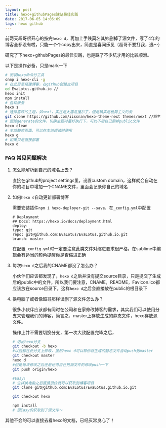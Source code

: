 ```yaml
---
layout: post
title: hexo+githubPages建站最佳实践
date: 2017-06-05 14:06:09
tags: hexo github
---
```

前两天超哥很开心的按完`hexo d`，再加上手贱莫名其妙删掉了源文件，写了4年的博客全都没有啦，只能一个个copy出来，简直是喜闻乐见（超哥不要打我，逃～）

研究了下hexo+githubPages的最佳实践，也是踩了不少坑才用的比较顺滑。

<!-- more -->

以下是操作必备，只是mark一下

```bash
# 安装hexo命令行工具
cnmp i hexo-cli -g
# 在此目录搭建博客，在github创建此项目
cd EvaLotus.github.io //
heox init 
npm install
# 启动服务
hexo s
# 选择喜欢的主题，如next，实在是太容易撞衫了，但是确实是极简主义的爱
git clone https://github.com/iissnan/hexo-theme-next themes/next //将主题clone至themes/next目录下
# 删除generate的文件，切换主题时最好执行下，可以不用自己删掉public文件
hexo clean
# 生成静态页面，可以在本地调试时使用
hexo g 
# 如果只是直接部署
hexo d
```

### FAQ 常见问题解决
1. 怎么能解析到自己的域名上去？

    直接在github的project settings里，设置custom domain，这样就会自动在你的项目中增加一个CNAME文件，里面会记录你自己的域名

2. 如何`hexo d`自动更新部署博客
    
    需要安装插件`npm i hexo-deployer-git --save`，在`_config.yml`中配置
    ```
    # Deployment
    ## Docs: https://hexo.io/docs/deployment.html
    deploy:
    type: git
    repo: git@github.com:EvaLotus/EvaLotus.github.io.git
    branch: master
    ```
    在配置`_config.yml`时一定要注意此类文件对缩进要求很严格，在sublime中编辑会有适当的颜色提醒你是否缩进正确

3. 每次`hexo d`之后我的CNAME都没了怎么办？
    
    小伙伴们应该都发现了，`hexo d`之后并没有提交source目录，只是提交了生成后的public中的文件，所以我们要注意，CNAME，README，Favicon.ico都应该放在source目录下，这样`hexo d`之后会直接放在public的根目录下

4. 换电脑了或者像超哥那样误删了源文件怎么办？
    
    很多小伙伴应该都有同时在公司和在家修改博客的需求，其实我们可以使用分支来管理我们的博客，简言之，master上存放生成的静态文件，hexo存放源文件。

    操作上并不需要切换分支，第一次大致配置完毕之后，
    ```bash
    # 切出hexo分支
    git checkout -b hexo
    #以后都在此分支上修改，虽然hexo d可以帮你将生成的静态文件自动push到master
    git checkout master
    hexo d
    #但是每次修改之后还是记得自己把源文件的修改push一下
    git push origin/hexo
    
    #Easy!
    # 这样换电脑之后直接很快就可以获取到博客项目
    git clone git@github.com:EvaLotus/EvaLotus.github.io.git
    
    git checkout hexo
    
    npm install
    # 很Easy的获取到了源文件～
    ```
其他不会的可以直接去看hexo的文档，已经灰常良心了！
    


